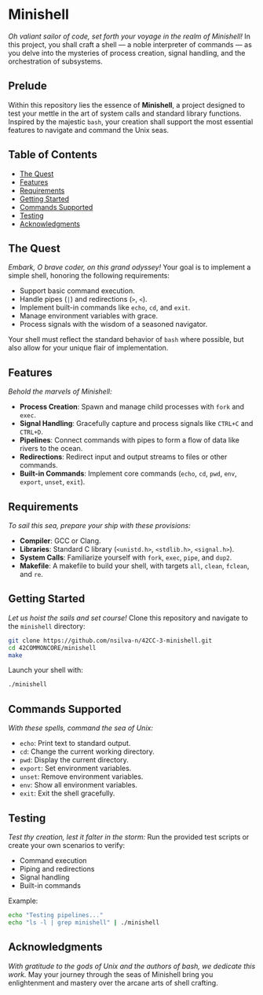 # Minishell

*Oh valiant sailor of code, set forth your voyage in the realm of Minishell!*
In this project, you shall craft a shell — a noble interpreter of commands — as you delve into the mysteries of process creation, signal handling, and the orchestration of subsystems.

## Prelude

Within this repository lies the essence of **Minishell**, a project designed to test your mettle in the art of system calls and standard library functions. Inspired by the majestic `bash`, your creation shall support the most essential features to navigate and command the Unix seas.

## Table of Contents

- [The Quest](#the-quest)
- [Features](#features)
- [Requirements](#requirements)
- [Getting Started](#getting-started)
- [Commands Supported](#commands-supported)
- [Testing](#testing)
- [Acknowledgments](#acknowledgments)

## The Quest

*Embark, O brave coder, on this grand odyssey!*
Your goal is to implement a simple shell, honoring the following requirements:
- Support basic command execution.
- Handle pipes (`|`) and redirections (`>`, `<`).
- Implement built-in commands like `echo`, `cd`, and `exit`.
- Manage environment variables with grace.
- Process signals with the wisdom of a seasoned navigator.

Your shell must reflect the standard behavior of `bash` where possible, but also allow for your unique flair of implementation.

## Features

*Behold the marvels of Minishell:*
- **Process Creation**: Spawn and manage child processes with `fork` and `exec`.
- **Signal Handling**: Gracefully capture and process signals like `CTRL+C` and `CTRL+D`.
- **Pipelines**: Connect commands with pipes to form a flow of data like rivers to the ocean.
- **Redirections**: Redirect input and output streams to files or other commands.
- **Built-in Commands**: Implement core commands (`echo`, `cd`, `pwd`, `env`, `export`, `unset`, `exit`).

## Requirements

*To sail this sea, prepare your ship with these provisions:*
- **Compiler**: GCC or Clang.
- **Libraries**: Standard C library (`<unistd.h>`, `<stdlib.h>`, `<signal.h>`).
- **System Calls**: Familiarize yourself with `fork`, `exec`, `pipe`, and `dup2`.
- **Makefile**: A makefile to build your shell, with targets `all`, `clean`, `fclean`, and `re`.

## Getting Started

*Let us hoist the sails and set course!* 
Clone this repository and navigate to the `minishell` directory:
```bash
git clone https://github.com/nsilva-n/42CC-3-minishell.git
cd 42COMMONCORE/minishell
make
```

Launch your shell with:
```bash
./minishell
```

## Commands Supported

*With these spells, command the sea of Unix:*
- `echo`: Print text to standard output.
- `cd`: Change the current working directory.
- `pwd`: Display the current directory.
- `export`: Set environment variables.
- `unset`: Remove environment variables.
- `env`: Show all environment variables.
- `exit`: Exit the shell gracefully.

## Testing

*Test thy creation, lest it falter in the storm:*
Run the provided test scripts or create your own scenarios to verify:
- Command execution
- Piping and redirections
- Signal handling
- Built-in commands

Example:
```bash
echo "Testing pipelines..."
echo "ls -l | grep minishell" | ./minishell
```

## Acknowledgments

*With gratitude to the gods of Unix and the authors of bash, we dedicate this work.*
May your journey through the seas of Minishell bring you enlightenment and mastery over the arcane arts of shell crafting.
